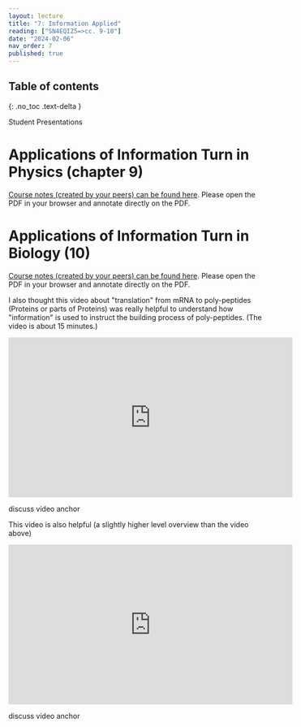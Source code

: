 ```yaml
---
layout: lecture
title: "7: Information Applied"
reading: ["SN4EQIZ5=>cc. 9-10"]
date: "2024-02-06"
nav_order: 7
published: true
---
```


## Table of contents
{: .no_toc .text-delta } 

Student Presentations

# Applications of Information Turn in Physics (chapter 9)

[Course notes (created by your peers) can be found here](https://s3.amazonaws.com/lum-faculty-jcwitt-public/pl339/SP24-studentNotes/GleickCh9ClassNotesEdited.pdf). Please open the PDF in your browser and annotate directly on the PDF. 


# Applications of Information Turn in Biology (10)

[Course notes (created by your peers) can be found here](https://s3.amazonaws.com/lum-faculty-jcwitt-public/pl339/SP24-studentNotes/GleickCh10ClassnotesEdited.pdf). Please open the PDF in your browser and annotate directly on the PDF. 

I also thought this video about "translation" from mRNA to poly-peptides (Proteins or parts of Proteins) was really helpful to understand how "information" is used to instruct the building process of poly-peptides. (The video is about 15 minutes.)

<div class="video">
<iframe width="560" height="315" src="https://www.youtube.com/embed/ocAAkB32Hqs?si=m_gMdD3q7uUHxWB6" title="YouTube video player" frameborder="0" allow="accelerometer; autoplay; clipboard-write; encrypted-media; gyroscope; picture-in-picture; web-share" allowfullscreen></iframe>

<p class="vda">discuss video anchor</p>

</div>

This video is also helpful (a slightly higher level overview than the video above)

<iframe width="560" height="315" src="https://www.youtube.com/embed/6gUY5NoX1Lk?si=NeBVsdTcz1IIES8W" title="YouTube video player" frameborder="0" allow="accelerometer; autoplay; clipboard-write; encrypted-media; gyroscope; picture-in-picture; web-share" allowfullscreen></iframe>

<p class="vda">discuss video anchor</p>

</div>